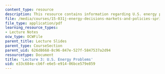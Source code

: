 ```yaml
---
content_type: resource
description: This resource contains information regarding U.S. energy problems.
file: /media/courses/15-031j-energy-decisions-markets-and-policies-spring-2012/e33c684ecb6fe6e5e91406bce579e859_MIT15_031JS12_lec3.pdf
file_type: application/pdf
learning_resource_types:
- Lecture Notes
ocw_type: OCWFile
parent_title: Lecture Slides
parent_type: CourseSection
parent_uid: 626d8668-8c96-847e-527f-5847537a2d94
resourcetype: Document
title: 'Lecture 3: U.S. Energy Problems'
uid: e33c684e-cb6f-e6e5-e914-06bce579e859
---
```

